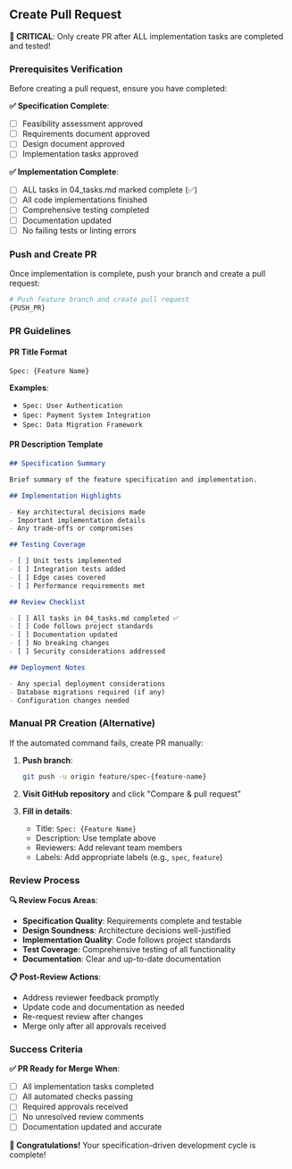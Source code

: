 ## Create Pull Request

**🚨 CRITICAL**: Only create PR after ALL implementation tasks are completed and tested!

### Prerequisites Verification

Before creating a pull request, ensure you have completed:

**✅ Specification Complete**:
- [ ] Feasibility assessment approved
- [ ] Requirements document approved
- [ ] Design document approved
- [ ] Implementation tasks approved

**✅ Implementation Complete**:
- [ ] ALL tasks in 04_tasks.md marked complete (✅)
- [ ] All code implementations finished
- [ ] Comprehensive testing completed
- [ ] Documentation updated
- [ ] No failing tests or linting errors

### Push and Create PR

Once implementation is complete, push your branch and create a pull request:

```bash
# Push feature branch and create pull request
{PUSH_PR}
```

### PR Guidelines

#### PR Title Format
```
Spec: {Feature Name}
```

**Examples**:
- `Spec: User Authentication`
- `Spec: Payment System Integration`
- `Spec: Data Migration Framework`

#### PR Description Template
```markdown
## Specification Summary

Brief summary of the feature specification and implementation.

## Implementation Highlights

- Key architectural decisions made
- Important implementation details
- Any trade-offs or compromises

## Testing Coverage

- [ ] Unit tests implemented
- [ ] Integration tests added
- [ ] Edge cases covered
- [ ] Performance requirements met

## Review Checklist

- [ ] All tasks in 04_tasks.md completed ✅
- [ ] Code follows project standards
- [ ] Documentation updated
- [ ] No breaking changes
- [ ] Security considerations addressed

## Deployment Notes

- Any special deployment considerations
- Database migrations required (if any)
- Configuration changes needed
```

### Manual PR Creation (Alternative)

If the automated command fails, create PR manually:

1. **Push branch**:
   ```bash
   git push -u origin feature/spec-{feature-name}
   ```

2. **Visit GitHub repository** and click "Compare & pull request"

3. **Fill in details**:
   - Title: `Spec: {Feature Name}`
   - Description: Use template above
   - Reviewers: Add relevant team members
   - Labels: Add appropriate labels (e.g., `spec`, `feature`)

### Review Process

**🔍 Review Focus Areas**:
- **Specification Quality**: Requirements complete and testable
- **Design Soundness**: Architecture decisions well-justified
- **Implementation Quality**: Code follows project standards
- **Test Coverage**: Comprehensive testing of all functionality
- **Documentation**: Clear and up-to-date documentation

**📋 Post-Review Actions**:
- Address reviewer feedback promptly
- Update code and documentation as needed
- Re-request review after changes
- Merge only after all approvals received

### Success Criteria

**✅ PR Ready for Merge When**:
- [ ] All implementation tasks completed
- [ ] All automated checks passing
- [ ] Required approvals received
- [ ] No unresolved review comments
- [ ] Documentation updated and accurate

**🎉 Congratulations!** Your specification-driven development cycle is complete!
